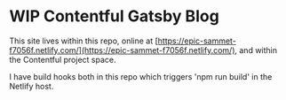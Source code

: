 # WIP Contentful Gatsby Blog

This site lives within this repo, online at [https://epic-sammet-f7056f.netlify.com/](https://epic-sammet-f7056f.netlify.com/), and within the Contentful project space.

I have build hooks both in this repo which triggers 'npm run build' in the Netlify host.
